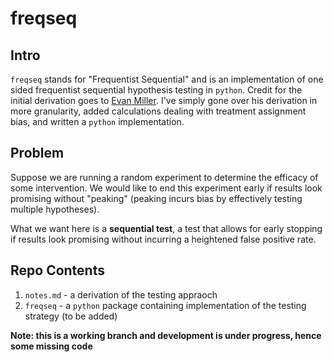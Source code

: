 # freqseq

## Intro

`freqseq` stands for "Frequentist Sequential" and is an implementation of one sided frequentist sequential hypothesis testing in  `python`. Credit for the initial derivation goes to [Evan Miller](https://www.evanmiller.org/sequential-ab-testing.html#notes). I've simply gone over his derivation in more granularity, added calculations dealing with treatment assignment bias, and written a `python` implementation. 


## Problem

Suppose we are running a random experiment to determine the efficacy of some intervention. We would like to end this experiment early if results look promising without "peaking" (peaking incurs bias by effectively testing multiple hypotheses). 

What we want here is a **sequential test**, a test that allows for early stopping if results look promising without incurring a heightened false positive rate. 

## Repo Contents

1. `notes.md` - a derivation of the testing appraoch
2. `freqseq` - a `python` package containing implementation of the testing strategy (to be added)


**Note: this is a working branch and development is under progress, hence some missing code**


